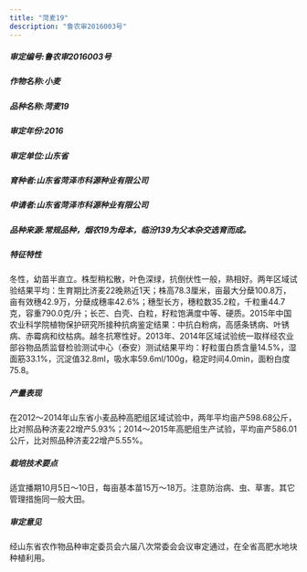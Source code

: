 ```yaml
---
title: "菏麦19"
description: "鲁农审2016003号"
---
```

##### 审定编号:鲁农审2016003号

##### 作物名称:小麦

##### 品种名称:菏麦19

##### 审定年份:2016

##### 审定单位:山东省

##### 育种者:山东省菏泽市科源种业有限公司

##### 申请者:山东省菏泽市科源种业有限公司

##### 品种来源:常规品种，烟农19为母本，临汾139为父本杂交选育而成。

##### 特征特性
冬性，幼苗半直立。株型稍松散，叶色深绿，抗倒伏性一般，熟相好。两年区域试验结果平均：生育期比济麦22晚熟近1天；株高78.3厘米，亩最大分蘖100.8万，亩有效穗42.9万，分蘖成穗率42.6%；穗型长方，穗粒数35.2粒，千粒重44.7克，容重790.0克/升；长芒、白壳、白粒，籽粒饱满度中等、硬质。2015年中国农业科学院植物保护研究所接种抗病鉴定结果：中抗白粉病，高感条锈病、叶锈病、赤霉病和纹枯病。越冬抗寒性好。2013年、2014年区域试验统一取样经农业部谷物品质监督检验测试中心（泰安）测试结果平均：籽粒蛋白质含量14.5%，湿面筋33.1%，沉淀值32.8ml，吸水率59.6ml/100g，稳定时间4.0min，面粉白度75.8。

##### 产量表现
在2012～2014年山东省小麦品种高肥组区域试验中，两年平均亩产598.68公斤，比对照品种济麦22增产5.93%；2014～2015年高肥组生产试验，平均亩产586.01公斤，比对照品种济麦22增产5.55%。

##### 栽培技术要点
适宜播期10月5日～10日，每亩基本苗15万～18万。注意防治病、虫、草害。其它管理措施同一般大田。

##### 审定意见
经山东省农作物品种审定委员会六届八次常委会会议审定通过，在全省高肥水地块种植利用。
